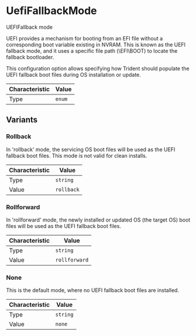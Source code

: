 <!-- THIS FILE IS AUTOMATICALLY GENERATED BY DOCBUILDER, DO NOT EDIT MANUALLY! -->

# UefiFallbackMode

UEFIFallback mode

UEFI provides a mechanism for booting from an EFI file without a corresponding boot variable existing in NVRAM. This is known as the UEFI fallback mode, and it uses a specific file path (\EFI\BOOT) to locate the fallback bootloader.

This configuration option allows specifying how Trident should populate the UEFI fallback boot files during OS installation or update.

| Characteristic | Value  |
| -------------- | ------ |
| Type           | `enum` |

## Variants

### Rollback

In 'rollback' mode, the servicing OS boot files will be used as the UEFI fallback boot files. This mode is not valid for clean installs.

| Characteristic | Value      |
| -------------- | ---------- |
| Type           | `string`   |
| Value          | `rollback` |

### Rollforward

In 'rollforward' mode, the newly installed or updated OS (the target OS) boot files will be used as the UEFI fallback boot files.

| Characteristic | Value         |
| -------------- | ------------- |
| Type           | `string`      |
| Value          | `rollforward` |

### None

This is the default mode, where no UEFI fallback boot files are installed.

| Characteristic | Value    |
| -------------- | -------- |
| Type           | `string` |
| Value          | `none`   |

